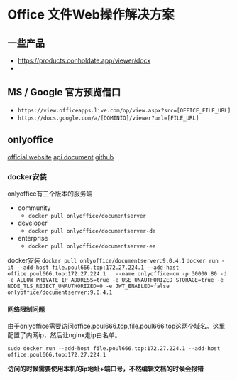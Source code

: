 # Office 文件Web操作解决方案

## 一些产品
- https://products.conholdate.app/viewer/docx
- 

## MS / Google 官方预览借口
- `https://view.officeapps.live.com/op/view.aspx?src=[OFFICE_FILE_URL]`
- `https://docs.google.com/a/[DOMINIO]/viewer?url=[FILE_URL]`

## onlyoffice
[official website](https://www.onlyoffice.com/ )
[api document](https://api.onlyoffice.com/ )
[github](https://github.com/ONLYOFFICE/DocumentServer )


### docker安装
onlyoffice有三个版本的服务端
- community
  - `docker pull onlyoffice/documentserver`
- developer
  - `docker pull onlyoffice/documentserver-de` 
- enterprise 
  - `docker pull onlyoffice/documentserver-ee`

docker安装
`docker pull onlyoffice/documentserver:9.0.4.1`
`docker run -it --add-host file.poul666.top:172.27.224.1 --add-host office.poul666.top:172.27.224.1   --name onlyoffice-cm -p 30000:80 -d -e ALLOW_PRIVATE_IP_ADDRESS=true -e USE_UNAUTHORIZED_STORAGE=true -e NODE_TLS_REJECT_UNAUTHORIZED=0 -e JWT_ENABLED=false onlyoffice/documentserver:9.0.4.1`

#### 网络限制问题

由于onlyoffice需要访问office.poul666.top,file.poul666.top这两个域名。这里配置了内网ip，然后让nginx走ip白名单。
```shell
sudo docker run --add-host file.poul666.top:172.27.224.1 --add-host office.poul666.top:172.27.224.1 
```




**访问的时候需要使用本机的ip地址+端口号，不然编辑文档的时候会报错**
